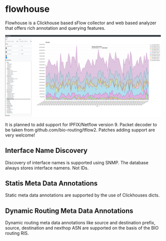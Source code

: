 # flowhouse

Flowhouse is a Clickhouse based sFlow collector and web based analyzer that offers rich annotation and querying features.

![screenshot](https://github.com/bio-routing/flowhouse/raw/master/assets/flowhouse-ui.png "UI Screenshot")

It is planned to add support for IPFIX/Netflow version 9. Packet decoder to be taken from github.com/bio-routing/tflow2.
Patches adding support are very welcome!

## Interface Name Discovery

Discovery of interface names is supported using SNMP. The database always stores interface namens. Not IDs.

## Statis Meta Data Annotations

Static meta data annotations are supported by the use of Clickhouses dicts.

## Dynamic Routing Meta Data Annotations

Dynamic routing meta data annotations like source and destination prefix, source, destination and nexthop ASN are supported
on the basis of the BIO routing RIS.

